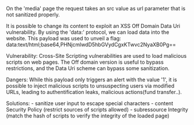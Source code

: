 On the 'media' page the request takes an src value as url parameter that is not sanitized properly.

It is possible to change its content to exploit an XSS Off Domain Data Uri vulnerability.
By using the 'data:' protocol, we can load data into the website.
This payload was used to unveil a flag:
data:text/html;base64,PHNjcmlwdD5hbGVydCgxKTwvc2NyaXB0Pg==

Vulnerability:
Cross-Site Scripting vulnerabilities are used to load malicious scripts on web pages. The Off domain version is useful to bypass restrictions, and the Data Uri scheme can bypass some sanitization.

Dangers: 
While this payload only triggers an alert with the value '1', it is possible to inject malicious scripts to unsuspecting users via modified URLs, leading to authentification leaks, malicious actions(fund transfer..).

Solutions:
	- sanitize user input to escape special characters
	- content Security Policy (restrict sources of scripts allowed)
	- subressource Integrity (match the hash of scripts to verify the integrity of the loaded page)
